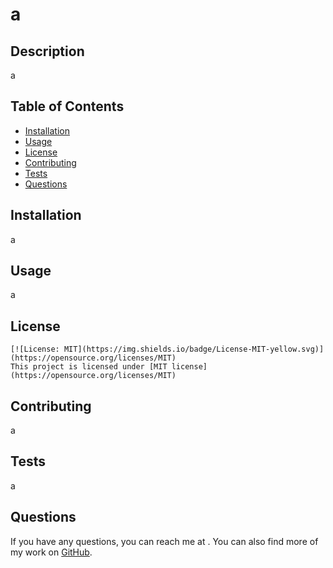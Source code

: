 # a

  ## Description
  
  a
  
  ## Table of Contents
  
  - [Installation](#installation)
  - [Usage](#usage)
  - [License](#licenseSection)
  - [Contributing](#contributing)
  - [Tests](#tests)
  - [Questions](#questions)
  
  ## Installation
  
  a
  
  ## Usage
  
  a
  
  ## License

  
    [![License: MIT](https://img.shields.io/badge/License-MIT-yellow.svg)](https://opensource.org/licenses/MIT)
    This project is licensed under [MIT license](https://opensource.org/licenses/MIT)
    
  
  ## Contributing
  
  a
  
  ## Tests
  
  a

  ## Questions
  
  If you have any questions, you can reach me at [](mailto:). You can also find more of my work on [GitHub](https://github.com/a).
  